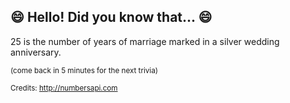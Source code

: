 ## :smile: Hello! Did you know that... :smile:
25 is the number of years of marriage marked in a silver wedding anniversary.

<sup>(come back in 5 minutes for the next trivia)</sup>


<sup>Credits: http://numbersapi.com</sup>
